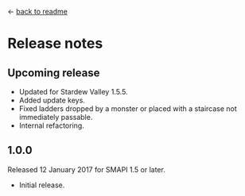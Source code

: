 ﻿← [back to readme](README.md)

# Release notes
## Upcoming release
* Updated for Stardew Valley 1.5.5.
* Added update keys.
* Fixed ladders dropped by a monster or placed with a staircase not immediately passable.
* Internal refactoring.

## 1.0.0
Released 12 January 2017 for SMAPI 1.5 or later.

* Initial release.
